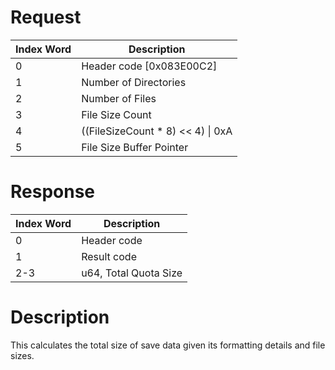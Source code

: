 # Request

| Index Word | Description                          |
|------------|--------------------------------------|
| 0          | Header code \[0x083E00C2\]           |
| 1          | Number of Directories                |
| 2          | Number of Files                      |
| 3          | File Size Count                      |
| 4          | ((FileSizeCount \* 8) \<\< 4) \| 0xA |
| 5          | File Size Buffer Pointer             |

# Response

| Index Word | Description           |
|------------|-----------------------|
| 0          | Header code           |
| 1          | Result code           |
| 2-3        | u64, Total Quota Size |

# Description

This calculates the total size of save data given its formatting details
and file sizes.